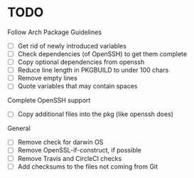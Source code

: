# TODO

Follow Arch Package Guidelines

- [ ] Get rid of newly introduced variables
- [ ] Check dependencies (of OpenSSH) to get them complete
- [ ] Copy optional dependencies from openssh
- [ ] Reduce line length in PKGBUILD to under 100 chars
- [ ] Remove empty lines
- [ ] Quote variables that may contain spaces

Complete OpenSSH support

- [ ] Copy additional files into the pkg (like openssh does)

General

- [ ] Remove check for darwin OS
- [ ] Remove OpenSSL-if-construct, if possible
- [ ] Remove Travis and CircleCI checks
- [ ] Add checksums to the files not coming from Git
